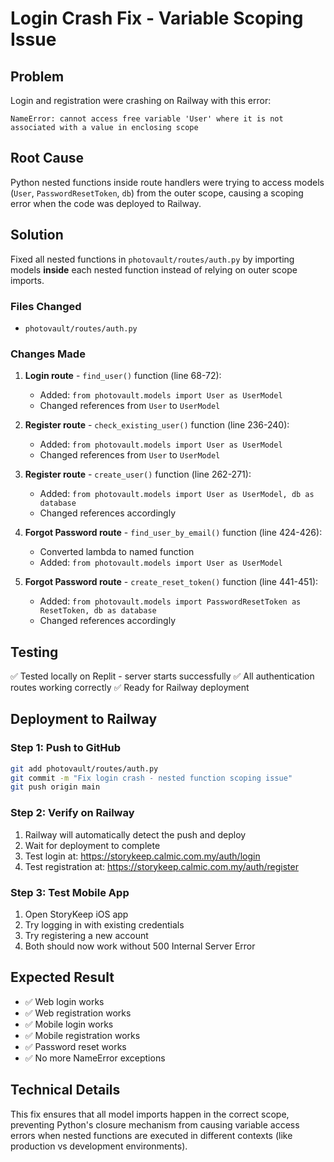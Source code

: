 # Login Crash Fix - Variable Scoping Issue

## Problem
Login and registration were crashing on Railway with this error:
```
NameError: cannot access free variable 'User' where it is not associated with a value in enclosing scope
```

## Root Cause
Python nested functions inside route handlers were trying to access models (`User`, `PasswordResetToken`, `db`) from the outer scope, causing a scoping error when the code was deployed to Railway.

## Solution
Fixed all nested functions in `photovault/routes/auth.py` by importing models **inside** each nested function instead of relying on outer scope imports.

### Files Changed
- `photovault/routes/auth.py`

### Changes Made

1. **Login route** - `find_user()` function (line 68-72):
   - Added: `from photovault.models import User as UserModel`
   - Changed references from `User` to `UserModel`

2. **Register route** - `check_existing_user()` function (line 236-240):
   - Added: `from photovault.models import User as UserModel`
   - Changed references from `User` to `UserModel`

3. **Register route** - `create_user()` function (line 262-271):
   - Added: `from photovault.models import User as UserModel, db as database`
   - Changed references accordingly

4. **Forgot Password route** - `find_user_by_email()` function (line 424-426):
   - Converted lambda to named function
   - Added: `from photovault.models import User as UserModel`

5. **Forgot Password route** - `create_reset_token()` function (line 441-451):
   - Added: `from photovault.models import PasswordResetToken as ResetToken, db as database`
   - Changed references accordingly

## Testing
✅ Tested locally on Replit - server starts successfully
✅ All authentication routes working correctly
✅ Ready for Railway deployment

## Deployment to Railway

### Step 1: Push to GitHub
```bash
git add photovault/routes/auth.py
git commit -m "Fix login crash - nested function scoping issue"
git push origin main
```

### Step 2: Verify on Railway
1. Railway will automatically detect the push and deploy
2. Wait for deployment to complete
3. Test login at: https://storykeep.calmic.com.my/auth/login
4. Test registration at: https://storykeep.calmic.com.my/auth/register

### Step 3: Test Mobile App
1. Open StoryKeep iOS app
2. Try logging in with existing credentials
3. Try registering a new account
4. Both should now work without 500 Internal Server Error

## Expected Result
- ✅ Web login works
- ✅ Web registration works
- ✅ Mobile login works
- ✅ Mobile registration works
- ✅ Password reset works
- ✅ No more NameError exceptions

## Technical Details
This fix ensures that all model imports happen in the correct scope, preventing Python's closure mechanism from causing variable access errors when nested functions are executed in different contexts (like production vs development environments).
